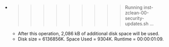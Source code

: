 * >>>>>>>>> Running inst-zclean-00-security-updates.sh ...
  * After this operation, 2,086 kB of additional disk space will be used.
  * Disk size = 6136856K. Space Used = 9304K. Runtime = 00:00:01:09.
